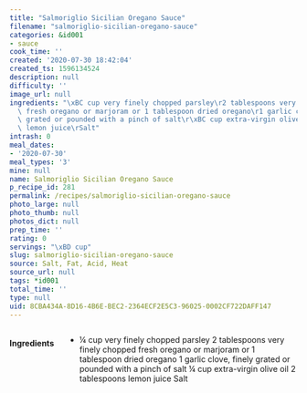 ```yaml
---
title: "Salmoriglio Sicilian Oregano Sauce"
filename: "salmoriglio-sicilian-oregano-sauce"
categories: &id001
- sauce
cook_time: ''
created: '2020-07-30 18:42:04'
created_ts: 1596134524
description: null
difficulty: ''
image_url: null
ingredients: "\xBC cup very finely chopped parsley\r2 tablespoons very finely chopped\
  \ fresh oregano or marjoram or 1 tablespoon dried oregano\r1 garlic clove, finely\
  \ grated or pounded with a pinch of salt\r\xBC cup extra-virgin olive oil\r2 tablespoons\
  \ lemon juice\rSalt"
intrash: 0
meal_dates:
- '2020-07-30'
meal_types: '3'
mine: null
name: Salmoriglio Sicilian Oregano Sauce
p_recipe_id: 281
permalink: /recipes/salmoriglio-sicilian-oregano-sauce
photo_large: null
photo_thumb: null
photos_dict: null
prep_time: ''
rating: 0
servings: "\xBD cup"
slug: salmoriglio-sicilian-oregano-sauce
source: Salt, Fat, Acid, Heat
source_url: null
tags: *id001
total_time: ''
type: null
uid: 8CBA434A-8D16-4B6E-BEC2-2364ECF2E5C3-96025-0002CF722DAFF147
---
```

<div class="large-8 medium-7 columns" id="writeup">	</div><!-- #writeup -->
</div><!-- #row-one -->
<div class="row" id="row-two">	<div class="medium-4 small-5 columns" id="ingredients"><h4>Ingredients</h4><div class="box box-ingredients content"><ul>
<li>¼ cup very finely chopped parsley
2 tablespoons very finely chopped fresh oregano or marjoram or 1 tablespoon dried oregano
1 garlic clove, finely grated or pounded with a pinch of salt
¼ cup extra-virgin olive oil
2 tablespoons lemon juice
Salt</li>
</ul>
</div>	</div>	<div class="medium-6 small-7 columns" id="directions">	</div>